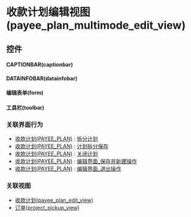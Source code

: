 # 收款计划编辑视图(payee_plan_multimode_edit_view)  <!-- {docsify-ignore-all} -->



## 控件
#### CAPTIONBAR(captionbar)
#### DATAINFOBAR(datainfobar)
#### 编辑表单(form)
#### 工具栏(toolbar)


### 关联界面行为
  * [收款计划(PAYEE_PLAN)](module/crm/payee_plan) : [拆分计划](module/crm/payee_plan#界面行为)
  * [收款计划(PAYEE_PLAN)](module/crm/payee_plan) : [计划拆分保存](module/crm/payee_plan#界面行为)
  * [收款计划(PAYEE_PLAN)](module/crm/payee_plan) : [关闭计划](module/crm/payee_plan#界面行为)
  * [收款计划(PAYEE_PLAN)](module/crm/payee_plan) : [编辑界面_保存并新建操作](module/crm/payee_plan#界面行为)
  * [收款计划(PAYEE_PLAN)](module/crm/payee_plan) : [编辑界面_退出操作](module/crm/payee_plan#界面行为)

### 关联视图
  * [收款计划(payee_plan_edit_view)](app/view/payee_plan_edit_view)
  * [订单(project_pickup_view)](app/view/project_pickup_view)

<script>
 const { createApp } = Vue
  createApp({
    data() {
      return {

      }
    }
  }).use(ElementPlus).mount('#app')
</script>